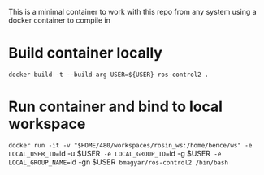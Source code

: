 This is a minimal container to work with this repo from any system using a docker container to compile in

# Build container locally
`docker build -t --build-arg USER=${USER} ros-control2 .`

# Run container and bind to local workspace
`docker run -it -v "$HOME/480/workspaces/rosin_ws:/home/bence/ws" -e LOCAL_USER_ID=`id -u $USER` -e LOCAL_GROUP_ID=`id -g $USER` -e LOCAL_GROUP_NAME=`id -gn $USER` bmagyar/ros-control2 /bin/bash`
